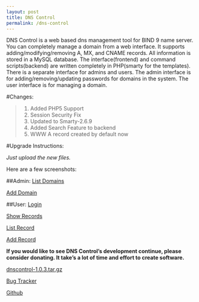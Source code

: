 ```yaml
--- 
layout: post
title: DNS Control
permalink: /dns-control
---
```

DNS Control is a web based dns management tool for BIND 9 name server. You can completely manage a domain from a web interface. It supports adding/modifying/removing A, MX, and CNAME records. All information is stored in a MySQL database. The interface(frontend) and command scripts(backend) are written completely in PHP(smarty for the templates). There is a separate interface for admins and users. The admin interface is for adding/removing/updating passwords for domains in the system. The user interface is for managing a domain.

#Changes:

>1. Added PHP5 Support
>2. Session Security Fix
>3. Updated to Smarty-2.6.9
>4. Added Search Feature to backend
>5. WWW A record created by default now



#Upgrade Instructions:

*Just upload the new files.*

Here are a few screenshots:

##Admin:
[List Domains](/assets/dnscontrol/admindomains.png)

[Add Domain](/assets/dnscontrol/adminadddomain.png)

##User:
[Login](/assets/dnscontrol/userlogin.png)

[Show Records](/assets/dnscontrol/userrecords.png)

[List Record](/assets/dnscontrol/usereditrecord.png)

[Add Record](/assets/dnscontrol/useraddrecord.png)

**If you would like to see DNS Control’s development continue, please consider donating. It take’s a lot of time and effort to create software.**

[dnscontrol-1.0.3.tar.gz](/assets/dnscontrol/dnscontrol-1.0.3.tar.gz)

[Bug Tracker](http://r00tshell.lighthouseapp.com/projects/10528-dns-control/overview)

[Github](http://github.com/jmazzi/dns-control)